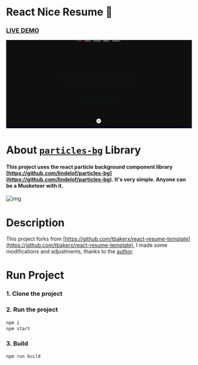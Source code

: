# React Nice Resume :page_with_curl:

### [LIVE DEMO](https://vanscoyro.github.io/ReactPortfolio/)

![img](assets/ReactPortfolioMain.gif)

# About [`particles-bg`](https://github.com/lindelof/particles-bg) Library
#### This project uses the react particle background component library [https://github.com/lindelof/particles-bg](https://github.com/lindelof/particles-bg). It's very simple. Anyone can be a Musketeer with it.

![img](https://github.com/lindelof/particles-bg/raw/master/image/03.jpg?raw=true)

# Description
This project forks from [https://github.com/tbakerx/react-resume-template](https://github.com/tbakerx/react-resume-template), I made some modifications and adjustments, thanks to the [author](https://github.com/tbakerx).



# Run Project
### 1. Clone the project

### 2. Run the project
```shell
npm i
npm start
```

### 3. Build
```shell
npm run build
```
